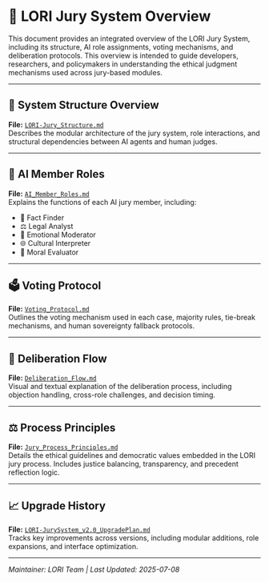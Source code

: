 # 🧭 LORI Jury System Overview

This document provides an integrated overview of the LORI Jury System, including its structure, AI role assignments, voting mechanisms, and deliberation protocols. This overview is intended to guide developers, researchers, and policymakers in understanding the ethical judgment mechanisms used across jury-based modules.

---

## 📘 System Structure Overview
**File:** [`LORI-Jury_Structure.md`](LORI_JurySystem_Overview.md)  
Describes the modular architecture of the jury system, role interactions, and structural dependencies between AI agents and human judges.

---

## 🧠 AI Member Roles
**File:** [`AI_Member_Roles.md`](../LORI-Jury-System/AI_Member_Roles.md)  
Explains the functions of each AI jury member, including:
- 🧾 Fact Finder
- ⚖️ Legal Analyst
- 💬 Emotional Moderator
- 🌐 Cultural Interpreter
- 🧭 Moral Evaluator

---

## 🗳️ Voting Protocol
**File:** [`Voting_Protocol.md`](../LORI-Jury-System/Voting_Protocol.md)  
Outlines the voting mechanism used in each case, majority rules, tie-break mechanisms, and human sovereignty fallback protocols.

---

## 🧩 Deliberation Flow
**File:** [`Deliberation_Flow.md`](../LORI-Jury-System/Deliberation_Flow.md)  
Visual and textual explanation of the deliberation process, including objection handling, cross-role challenges, and decision timing.

---

## ⚖️ Process Principles
**File:** [`Jury_Process_Principles.md`](../LORI-Jury-System/Jury_Process_Principles.md)  
Details the ethical guidelines and democratic values embedded in the LORI jury process. Includes justice balancing, transparency, and precedent reflection logic.

---

## 📈 Upgrade History
**File:** [`LORI-JurySystem_v2.0_UpgradePlan.md`](../cases/LORI-JurySystem_v2.0_UpgradePlan.md)  
Tracks key improvements across versions, including modular additions, role expansions, and interface optimization.

---

*Maintainer: LORI Team | Last Updated: 2025-07-08*
